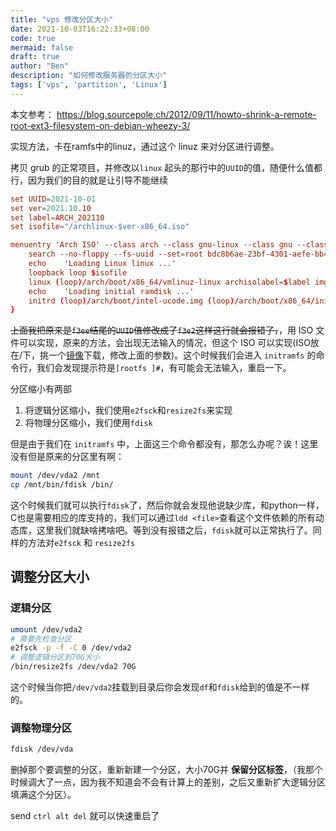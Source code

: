 ```yaml
---
title: "vps 修改分区大小"
date: 2021-10-03T16:22:33+08:00
code: true
mermaid: false
draft: true
author: "Ben"
description: "如何修改服务器的分区大小"
tags: ['vps', 'partition', 'Linux']
---
```


本文参考：
https://blog.sourcepole.ch/2012/09/11/howto-shrink-a-remote-root-ext3-filesystem-on-debian-wheezy-3/

实现方法，卡在ramfs中的linuz，通过这个 linuz 来对分区进行调整。

拷贝 grub 的正常项目，并修改以`linux` 起头的那行中的`UUID`的值，随便什么值都行，因为我们的目的就是让引导不能继续

```conf
set UUID=2021-10-01
set ver=2021.10.10
set label=ARCH_202110
set isofile="/archlinux-$ver-x86_64.iso"

menuentry 'Arch ISO' --class arch --class gnu-linux --class gnu --class os $menuentry_id_option 'gnulinux-linux-fallback-bdc8b6ae-23bf-4301-aefe-bb42097a1aac'{
	search --no-floppy --fs-uuid --set=root bdc8b6ae-23bf-4301-aefe-bb42097a1aac
	echo	'Loading Linux linux ...'
	loopback loop $isofile
	linux (loop)/arch/boot/x86_64/vmlinuz-linux archisolabel=$label img_dev=/dev/disk/by-uuid/$UUID img_loop=$isofile earlymodules=loop
	echo	'Loading initial ramdisk ...'
	initrd (loop)/arch/boot/intel-ucode.img (loop)/arch/boot/x86_64/initramfs-linux.img
}

```

~~上面我把原来是`f3ee`结尾的`UUID`值修改成了`f3e2`这样这行就会报错了，~~，用 ISO 文件可以实现，原来的方法，会出现无法输入的情况，但这个 ISO 可以实现(ISO放在/下，挑一个[镜像](https://archlinux.org/download/)下载，修改上面的参数)。这个时候我们会进入 `initramfs` 的命令行，我们会发现提示符是`[rootfs ]#`，有可能会无法输入，重启一下。

分区缩小有两部
1. 将逻辑分区缩小，我们使用`e2fsck`和`resize2fs`来实现
2. 将物理分区缩小，我们使用`fdisk`

但是由于我们在 `initramfs` 中，上面这三个命令都没有，那怎么办呢？诶！这里没有但是原来的分区里有啊：

```sh
mount /dev/vda2 /mnt
cp /mnt/bin/fdisk /bin/
```

这个时候我们就可以执行`fdisk`了，然后你就会发现他说缺少库，和python一样，C也是需要相应的库支持的，我们可以通过`ldd <file>`查看这个文件依赖的所有动态库，这里我们就缺啥拷啥吧。等到没有报错之后，`fdisk`就可以正常执行了。同样的方法对`e2fsck` 和 `resize2fs`

## 调整分区大小
### 逻辑分区
```sh
umount /dev/vda2
# 需要先检查分区
e2fsck -p -f -C 0 /dev/vda2
# 调整逻辑分区到70G大小
/bin/resize2fs /dev/vda2 70G
```

这个时候当你把`/dev/vda2`挂载到目录后你会发现`df`和`fdisk`给到的值是不一样的。

### 调整物理分区

```sh
fdisk /dev/vda
```

删掉那个要调整的分区，重新新建一个分区，大小70G并 **保留分区标签**，（我那个时候调大了一点，因为我不知道会不会有计算上的差别，之后又重新扩大逻辑分区填满这个分区）。

send `ctrl alt del` 就可以快速重启了

